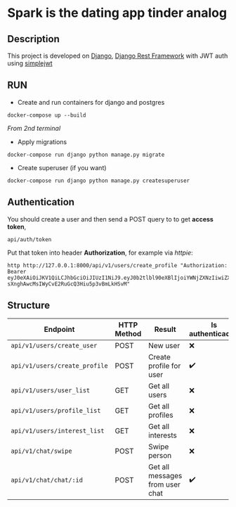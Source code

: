 # Spark is the dating app tinder analog

## Description
This project is developed on [Django](https://github.com/django/django), [Django Rest Framework](https://github.com/encode/django-rest-framework) with JWT auth using [simplejwt](https://github.com/jazzband/djangorestframework-simplejwt) 

## RUN
* Create and run containers for django and postgres
```
docker-compose up --build
```

*From 2nd terminal*

* Apply migrations
```
docker-compose run django python manage.py migrate
```
* Create superuser (if you want)
```
docker-compose run django python manage.py createsuperuser
```

## Authentication
You should create a user and then send a POST query to to get **access token**,
```
api/auth/token
```
Put that token into header **Authorization**, for example via *httpie*:
```
http http://127.0.0.1:8000/api/v1/users/create_profile "Authorization: Bearer eyJ0eXAiOiJKV1QiLCJhbGciOiJIUzI1NiJ9.eyJ0b2tlbl90eXBlIjoiYWNjZXNzIiwiZXhwIjoxNjE2MjA4Mjk1LCJqdGkiOiI4NGNhZmMzMmFiZDA0MDQ2YjZhMzFhZjJjMmRiNjUyYyIsInVzZXJfaWQiOjJ9.NJrs-sXnghAwcMsIWyCvE2RuGcQ3Hiu5p3vBmLkHSvM"
```

## Structure
|Endpoint|HTTP Method|Result|Is authenticaded|
| ------ | --------- | ---- | --- |
|```api/v1/users/create_user```|POST|New user|:x:|
|```api/v1/users/create_profile```|POST|Create profile for user|:heavy_check_mark:|
|```api/v1/users/user_list```|GET|Get all users|:x:|
|```api/v1/users/profile_list```|GET|Get all profiles|:x:|
|```api/v1/users/interest_list```|GET|Get all interests|:x:|
|```api/v1/chat/swipe```|POST|Swipe person|:x:|
|```api/v1/chat/chat/:id```|POST|Get all messages from user chat|:heavy_check_mark:|



